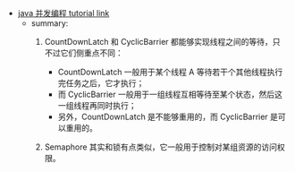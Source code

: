 - [java 并发编程 tutorial link](https://www.cnblogs.com/dolphin0520/p/3920397.html)
  - summary:
    1. CountDownLatch 和 CyclicBarrier 都能够实现线程之间的等待，只不过它们侧重点不同：
       - CountDownLatch 一般用于某个线程 A 等待若干个其他线程执行完任务之后，它才执行；
       - 而 CyclicBarrier 一般用于一组线程互相等待至某个状态，然后这一组线程再同时执行；
       - 另外，CountDownLatch 是不能够重用的，而 CyclicBarrier 是可以重用的。

    2. Semaphore 其实和锁有点类似，它一般用于控制对某组资源的访问权限。
